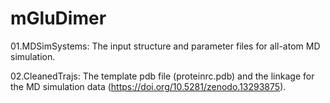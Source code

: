 # mGluDimer

01.MDSimSystems:
The input structure and parameter files for all-atom MD simulation.

02.CleanedTrajs:
The template pdb file (proteinrc.pdb) and the linkage for the MD simulation data (https://doi.org/10.5281/zenodo.13293875).

